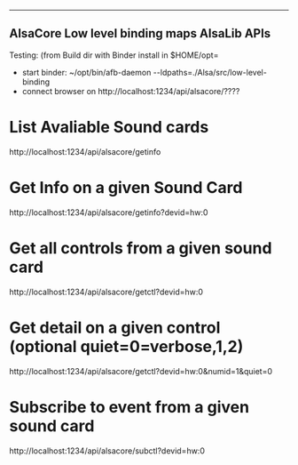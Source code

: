 ------------------------------------------------------------------------
   AlsaCore Low level binding maps AlsaLib APIs
------------------------------------------------------------------------

Testing: (from Build dir with Binder install in $HOME/opt=
 * start binder:  ~/opt/bin/afb-daemon --ldpaths=./Alsa/src/low-level-binding
 * connect browser on http://localhost:1234/api/alsacore/????

 # List Avaliable Sound cards
 http://localhost:1234/api/alsacore/getinfo

 # Get Info on a given Sound Card
 http://localhost:1234/api/alsacore/getinfo?devid=hw:0

 # Get all controls from a given sound card
 http://localhost:1234/api/alsacore/getctl?devid=hw:0

 # Get detail on a given control (optional quiet=0=verbose,1,2)
 http://localhost:1234/api/alsacore/getctl?devid=hw:0&numid=1&quiet=0

 # Subscribe to event from a given sound card
 http://localhost:1234/api/alsacore/subctl?devid=hw:0